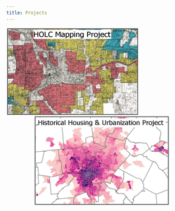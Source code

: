 ```yaml
---
title: Projects
---
```



<p style="text-align: center">
  <a href="https://snmarkley1.github.io/Projects/HOLC/">
    <img src="/Projects/HOLC_tile.jpg" 
         width="342" 
         height="225" 
         title="HOLC Mapping Project" 
         style="border:2px solid #555;margin:2px;float:left;" />
  </a>
  <a href="https://snmarkley1.github.io/Projects/HistHU/">
    <img src="/Projects/HHUUD_tile.jpg" 
         width="350" 
         height="230" 
         title="Historical Housing Unit Project" 
         style="border:2px solid #555;margin:2px;clear:both" />
  </a>
</p>





